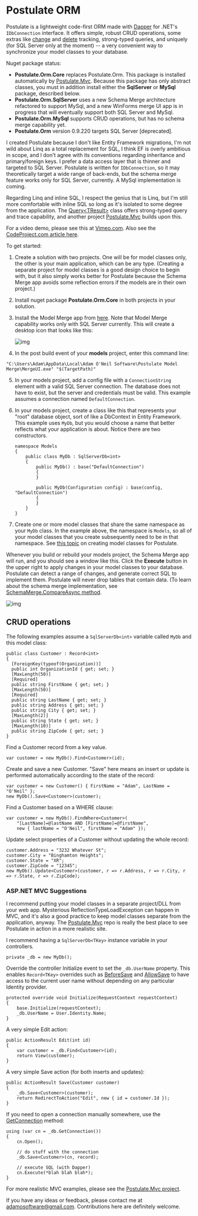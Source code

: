 # Postulate ORM

Postulate is a lightweight code-first ORM made with [Dapper](https://github.com/StackExchange/Dapper) for .NET's `IDbConnection` interface. It offers simple, robust CRUD operations, some extras like [change](https://github.com/adamosoftware/Postulate.Orm/wiki/Change-Tracking) and [delete](https://github.com/adamosoftware/Postulate.Orm/wiki/Delete-Tracking) tracking, strong-typed queries, and uniquely (for SQL Server only at the moment) -- a very convenient way to synchronize your model classes to your database.

Nuget package status:
- **Postulate.Orm.Core** replaces Postulate.Orm. This package is installed automatically by [Postulate.Mvc](https://github.com/adamosoftware/Postulate.Mvc). Because this package has only abstract classes, you must in addition install either the **SqlServer** or **MySql** package, described below.
- **Postulate.Orm.SqlServer** uses a new Schema Merge architecture refactored to support MySql, and a new WinForms merge UI app is in progress that will eventually support both SQL Server and MySql.
- **Postulate.Orm.MySql** supports CRUD operations, but has no schema merge capability yet.
- **Postulate.Orm** version 0.9.220 targets SQL Server [deprecated].

I created Postulate because I don't like Entity Framework migrations, I'm not wild about Linq as a total replacement for SQL, I think EF is overly ambitious in scope, and I don't agree with its conventions regarding inheritance and primary/foreign keys. I prefer a data access layer that is thinner and targeted to SQL Server. Postulate is written for `IDbConnection`, so it may theoretically target a wide range of back-ends, but the schema merge feature works only for SQL Server, currently. A MySql implementation is coming.

Regarding Linq and inline SQL, I respect the genius that is Linq, but I'm still more comfortable with inline SQL so long as it's isolated to some degree from the application. The [Query&lt;TResult&gt;](https://github.com/adamosoftware/Postulate.Orm/blob/master/Core/Query.cs) class offers strong-typed query and trace capability, and another project [Postulate.Mvc](https://github.com/adamosoftware/Postulate.Mvc) builds upon this.

For a video demo, please see this at [Vimeo.com](https://vimeo.com/219400011). Also see the [CodeProject.com article here](https://www.codeproject.com/Articles/1191399/Intro-to-Postulate-ORM).

To get started:

1. Create a solution with two projects. One will be for model classes only, the other is your main application, which can be any type. (Creating a separate project for model classes  is a good design choice to begin with, but it also simply works better for Postulate because the Schema Merge app avoids some reflection errors if the models are in their own project.)

2. Install nuget package **Postulate.Orm.Core** in both projects in your solution.

3. Install the Model Merge app from [here](https://adamosoftware.blob.core.windows.net/install/PostulateModelMerge.exe). Note that Model Merge capability works only with SQL Server currently. This will create a desktop icon that looks like this:

    ![img](https://adamosoftware.blob.core.windows.net/images/schema_merge_icon.png)

4. In the post build event of your **models** project, enter this command line:

`"C:\Users\Adam\AppData\Local\Adam O'Neil Software\Postulate Model Merge\MergeUI.exe" "$(TargetPath)"`

5. In your models project, add a config file with a `ConnectionString` element with a valid SQL Server connection. The database does not have to exist, but the server and credentials must be valid. This example assumes a connection named `DefaultConnection`.

6. In your models project, create a class like this that represents your "root" database object, sort of like a DbContext in Entity Framework. This example uses `MyDb`, but you would choose a name that better reflects what your application is about. Notice there are two constructors.

    ```
    namespace Models
    {
        public class MyDb : SqlServerDb<int>
        {
            public MyDb() : base("DefaultConnection")
            {
            }

            public MyDb(Configuration config) : base(config, "DefaultConnection")
            {
            }
        }
    }
    ```
7. Create one or more model classes that share the same namespace as your `MyDb` class. In the example above, the namespace is `Models`, so all of your model classes that you create subsequently need to be in that namespace. See [this topic](https://github.com/adamosoftware/Postulate.Orm/wiki/Designing-Model-Classes) on creating model classes for Postulate.

Whenever you build or rebuild your models project, the Schema Merge app will run, and you should see a window like this. Click the **Execute** button in the upper right to apply changes in your model classes to your database. Postulate can detect a range of changes, and generate correct SQL to implement them. Postulate will never drop tables that contain data. (To learn about the schema merge implementation, see [SchemaMerge.CompareAsync method](https://github.com/adamosoftware/Postulate.Orm/blob/master/Core/Merge/Engine.cs#L60).

![img](https://adamosoftware.blob.core.windows.net:443/images/schema_merge_app.png)

## CRUD operations

The following examples assume a `SqlServerDb<int>` variable called `MyDb` and this model class:

    public class Customer : Record<int>
    {
      [ForeignKey(typeof(Organization))]
      public int OrganizationId { get; set; }
      [MaxLength(50)]
      [Required]
      public string FirstName { get; set; }
      [MaxLength(50)]
      [Required]
      public string LastName { get; set; }
      public string Address { get; set; }
      public string City { get; set; }
      [MaxLength(2)]
      public string State { get; set; }
      [MaxLength(10)]
      public string ZipCode { get; set; }
    }

Find a Customer record from a key value.

    var customer = new MyDb().Find<Customer>(id);
    
Create and save a new Customer. "Save" here means an insert or update is performed automatically according to the state of the record:

    var customer = new Customer() { FirstName = "Adam", LastName = "O'Neil" };
    new MyDb().Save<Customer>(customer);

Find a Customer based on a WHERE clause:

    var customer = new MyDb().FindWhere<Customer>(
        "[LastName]=@lastName AND [FirstName]=@firstName", 
        new { lastName = "O'Neil", firstName = "Adam" });
      
Update select properties of a Customer without updating the whole record:

    customer.Address = "3232 Whatever St";
    customer.City = "Binghamton Heights";
    customer.State = "XR";
    customer.ZipCode = "12345";
    new MyDb().Update<Customer>(customer, r => r.Address, r => r.City, r => r.State, r => r.ZipCode);

### ASP.NET MVC Suggestions

I recommend putting your model classes in a separate project/DLL from your web app. Mysterious ReflectionTypeLoadException can happen in MVC, and it's also a good practice to keep model classes separate from the application, anyway. The [Postulate.Mvc](https://github.com/adamosoftware/Postulate.Mvc) repo is really the best place to see Postulate in action in a more realistic site.

I recommend having a `SqlServerDb<TKey>` instance variable in your controllers.

    private _db = new MyDb();
    
Override the controller Initialize event to set the `_db.UserName` property. This enables `Record<TKey>` overrides such as [BeforeSave](https://github.com/adamosoftware/Postulate.Orm/blob/master/Core/Abstract/Record.cs#L143) and [AllowSave](https://github.com/adamosoftware/Postulate.Orm/blob/master/Core/Abstract/Record.cs#L134) to have access to the current user name without depending on any particular Identity provider.

    protected override void Initialize(RequestContext requestContext)
    {            
        base.Initialize(requestContext);
        _db.UserName = User.Identity.Name;
    }

A very simple Edit action:

    public ActionResult Edit(int id)
    {
        var customer = _db.Find<Customer>(id);
        return View(customer);
    }

A very simple Save action (for both inserts and updates):

    public ActionResult Save(Customer customer)
    {
        _db.Save<Customer>(customer);
        return RedirectToAction("Edit", new { id = customer.Id });
    }
    
If you need to open a connection manually somewhere, use the [GetConnection](https://github.com/adamosoftware/Postulate.Orm/blob/master/Core/SqlServerDb.cs#L41) method:

    using (var cn = _db.GetConnection())
    {
        cn.Open();
        
        // do stuff with the connection
        _db.Save<Customer>(cn, record);
        
        // execute SQL (with Dapper)
        cn.Execute(*blah blah blah*);
    }
 
For more realistic MVC examples, please see the [Postulate.Mvc project](https://github.com/adamosoftware/Postulate.Mvc).

If you have any ideas or feedback, please contact me at adamosoftware@gmail.com. Contributions here are definitely welcome.
